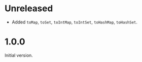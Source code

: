 # Unreleased

* Added `toMap`, `toSet`, `toIntMap`, `toIntSet`, `toHashMap`, `toHashSet`.

# 1.0.0

Initial version.
